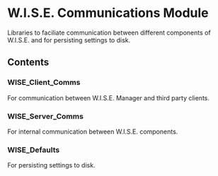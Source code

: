 # W.I.S.E. Communications Module

Libraries to faciliate communication between different components of W.I.S.E. and for persisting settings to disk.

## Contents

### WISE_Client_Comms
For communication between W.I.S.E. Manager and third party clients.

### WISE_Server_Comms
For internal communication between W.I.S.E. components.

### WISE_Defaults
For persisting settings to disk.
